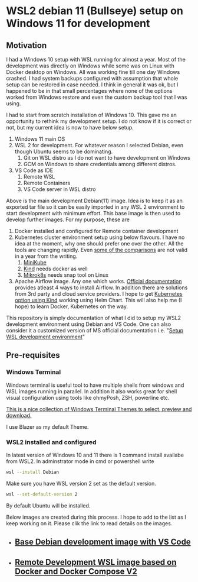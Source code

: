# WSL2 debian 11 (Bullseye) setup on Windows 11 for development

## Motivation

I had a Windows 10 setup with WSL running for almost a year. Most of the development was directly on Windows while some was on Linux with Docker desktop on Windows. All was working fine till one day Windows crashed. I had system backups configured with assumption that whole setup can be restored in case needed. I think in general it was ok, but I happened to be in that small percentages where none of the options worked from Windows restore and even the custom backup tool that I was using.

I had to start from scratch installation of Windows 10. This gave me an opportunity to rethink my development setup. I do not know if it is correct or not, but my current idea is now to have below setup.

1. Windows 11 main OS
2. WSL 2 for development. For whatever reason I selected Debian, even though Ubuntu seems to be dominating.
   1. Git on WSL distro as I do not want to have development on Windows
   2. GCM on Windows to share credentials among different distros.
3. VS Code as IDE
   1. Remote WSL
   2. Remote Containers
   3. VS Code server in WSL distro

Above is the main development Debian(11) image. Idea is to keep it as an exported tar file so it can be easily imported in any WSL 2 environment to start development with minimum effort. This base image is then used to develop further images. For my purpose, these are

1. Docker installed and configured for Remote container development
2. Kubernetes cluster environment setup using below flavours. I have no idea at the moment, why one should prefer one over the other. All the tools are changing rapidly. Even [some of the comparisons](https://thechief.io/c/editorial/k3d-vs-k3s-vs-kind-vs-microk8s-vs-minikube/) are not valid in a year from the writing.
   1. [MiniKube](https://minikube.sigs.k8s.io/docs/tutorials/multi_node/)
   2. [Kind](https://kind.sigs.k8s.io/docs/user/quick-start/) needs docker as well
   3. [Mikrok8s](https://microk8s.io/?ref=thechiefio) needs snap tool on Linux
3. Apache Airflow image. Any one which works. [Official documentation](https://airflow.apache.org/docs/apache-airflow/stable/installation/index.html#using-managed-airflow-services) provides atleast 4 ways to install Airflow. In addition there are solutions from 3rd party and cloud service providers. I hope to get [Kubernetes option using Kind](https://airflow.apache.org/docs/helm-chart/stable/index.html#) working using Helm Chart. This will also help me (I hope) to learn Docker, Kubernetes on the way.

This repository is simply documentation of what I did to setup my WSL2 development environment using Debian and VS Code.
One can also consider it a customized version of MS official documentation i.e. "[Setup WSL development environment](https://docs.microsoft.com/en-us/windows/wsl/setup/environment#set-up-your-linux-username-and-password)"

## Pre-requisites

### Windows Terminal

Windows terminal is useful tool to have multiple shells from windows and WSL images running in parallel.
In addition it also works great for shell visual configuration using tools like ohmyPosh, ZSH, powerline etc.

[This is a nice collection of Windows Terminal Themes to select, preview and download.](https://windowsterminalthemes.dev/?theme=Blazer)

I use Blazer as my default Theme.

### WSL2 installed and configured

In latest version of Windows 10 and 11 there is 1 command install availabe from WSL2.
In adminstrator mode in cmd or powershell write

 ```bash
 wsl --install Debian
 ```

 Make sure you have WSL version 2 set as the default version.

 ```bash
 wsl --set-default-version 2
 ```

By default Ubuntu will be installed.

Below images are created during this process. I hope to add to the list as I keep working on it. Please clik the link to read details on the images.

* ## [Base Debian development image with VS Code](base_image_Readme.md)

* ## [Remote Development WSL image based on Docker and Docker Compose V2](RemoteDev_docker_compose_image_Readme.md)
